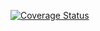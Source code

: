 [![Coverage Status](https://coveralls.io/repos/github/ustalol/lab05/badge.svg?branch=master)](https://coveralls.io/github/ustalol/lab05?branch=master)
